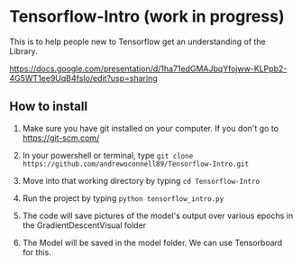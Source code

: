 # Tensorflow-Intro (work in progress)

This is to help people new to Tensorflow get an understanding of the Library.


https://docs.google.com/presentation/d/1ha71edGMAJbqYfojww-KLPpb2-4G5WT1ee9UqB4fsIo/edit?usp=sharing


## How to install
1. Make sure you have git installed on your computer.  If you don't go to https://git-scm.com/

2. In your powershell or terminal, type `git clone https://github.com/andrewoconnell89/Tensorflow-Intro.git`

3. Move into that working directory by typing `cd Tensorflow-Intro`

4. Run the project by typing `python tensorflow_intro.py`

5. The code will save pictures of the model's output over various epochs in the GradientDescentVisual folder

6. The Model will be saved in the model folder.  We can use Tensorboard for this.
